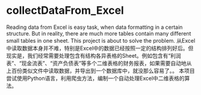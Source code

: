 # collectDataFrom_Excel
Reading data from Excel is easy task, when data formatting in a certain structure. But in reality, there are much more tables contain many different small tables in one sheet. This project is about to solve the problem.
从Excel中读取数据本身并不难，特别是Excel中的数据已经按照一定的结构排列好后。但现实是，我们经常需要处理包含有结构各异表格的Sheet。例如包含有“利润表”、“现金流表”、“资产负债表”等多个二维表格的财务报表，如果需要自动地从上百份类似文件中读取数据，并导出到一个数据库中，就没那么容易了。。
本项目尝试使用Python语言，利用爬虫方法，编制一个自动处理Excel中二维表格的算法。
